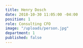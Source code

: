 ```yaml
---
title: Henry Dosch
date: 2018-10-30 11:05:00 -04:00
position: 1
role: Consulting CFO
image: "/uploads/person.jpg"
department: 1
published: false
---
```

